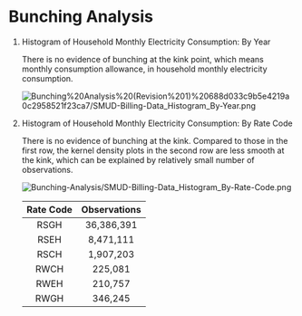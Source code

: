 # Bunching Analysis

1. Histogram of Household Monthly Electricity Consumption: By Year

    There is no evidence of bunching at the kink point, which means monthly consumption allowance, in household monthly electricity consumption.

    ![Bunching%20Analysis%20(Revision%201)%20688d033c9b5e4219a0c2958521f23ca7/SMUD-Billing-Data_Histogram_By-Year.png](Bunching-Analysis/SMUD-Billing-Data_Histogram_By-Year.png)

2. Histogram of Household Monthly Electricity Consumption: By Rate Code

    There is no evidence of bunching at the kink. Compared to those in the first row, the kernel density plots in the second row are less smooth at the kink, which can be explained by relatively small number of observations. 

    ![Bunching-Analysis/SMUD-Billing-Data_Histogram_By-Rate-Code.png](Bunching-Analysis/SMUD-Billing-Data_Histogram_By-Rate-Code.png)

    | Rate Code | Observations |
    | :-------: | :----------: |
    |   RSGH    |  36,386,391  |
    |   RSEH    |  8,471,111   |
    |   RSCH    |  1,907,203   |
    |   RWCH    |   225,081    |
    |   RWEH    |   210,757    |
    |   RWGH    |   346,245    |

    

